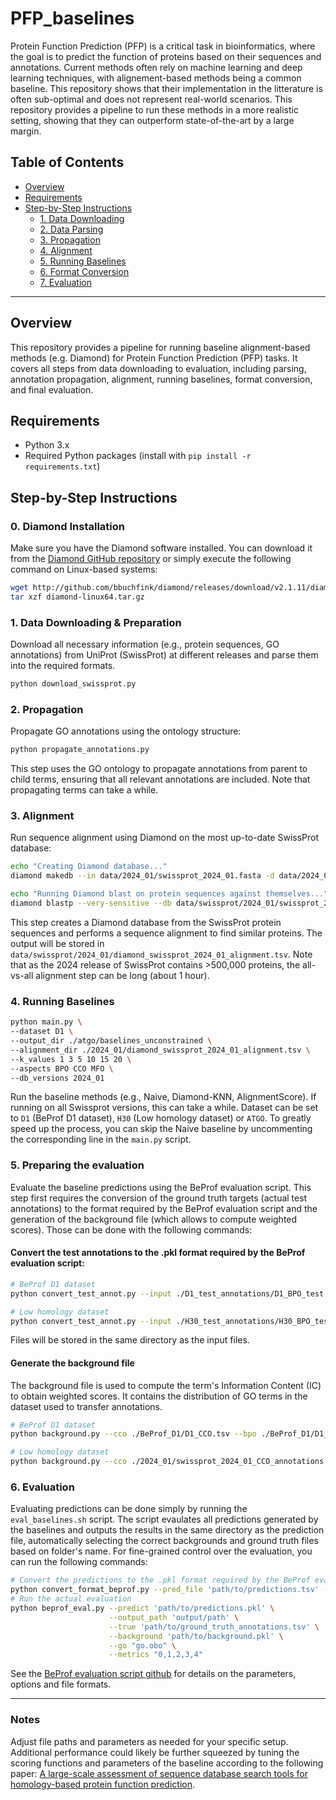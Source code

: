# PFP_baselines

Protein Function Prediction (PFP) is a critical task in bioinformatics, where the goal is to predict the function of proteins based on their sequences and annotations.
Current methods often rely on machine learning and deep learning techniques, with alignement-based methods being a common baseline.
This repository shows that their implementation in the litterature is often sub-optimal and does not represent real-world scenarios. This repository provides a pipeline to run these methods in a more realistic setting, showing that they can outperform state-of-the-art by a large margin.


## Table of Contents

- [Overview](#overview)
- [Requirements](#requirements)
- [Step-by-Step Instructions](#step-by-step-instructions)
  - [1. Data Downloading](#1-data-downloading)
  - [2. Data Parsing](#2-data-parsing)
  - [3. Propagation](#3-propagation)
  - [4. Alignment](#4-alignment)
  - [5. Running Baselines](#5-running-baselines)
  - [6. Format Conversion](#6-format-conversion)
  - [7. Evaluation](#7-evaluation)

---

## Overview

This repository provides a pipeline for running baseline alignment-based methods (e.g. Diamond) for Protein Function Prediction (PFP) tasks. It covers all steps from data downloading to evaluation, including parsing, annotation propagation, alignment, running baselines, format conversion, and final evaluation.

## Requirements

- Python 3.x
- Required Python packages (install with `pip install -r requirements.txt`)

## Step-by-Step Instructions

### 0. Diamond Installation
Make sure you have the Diamond software installed.
You can download it from the [Diamond GitHub repository](http://github.com/bbuchfink/diamond) or simply execute the following command on Linux-based systems:

```sh
wget http://github.com/bbuchfink/diamond/releases/download/v2.1.11/diamond-linux64.tar.gz
tar xzf diamond-linux64.tar.gz
```

### 1. Data Downloading & Preparation

Download all necessary information (e.g., protein sequences, GO annotations) from UniProt (SwissProt) at different releases and parse them into the required formats.

```sh
python download_swissprot.py
```


### 2. Propagation
Propagate GO annotations using the ontology structure:

```sh
python propagate_annotations.py
```
This step uses the GO ontology to propagate annotations from parent to child terms, ensuring that all relevant annotations are included.
Note that propagating terms can take a while.

### 3. Alignment
Run sequence alignment using Diamond on the most up-to-date SwissProt database:

```sh
echo "Creating Diamond database..."
diamond makedb --in data/2024_01/swissprot_2024_01.fasta -d data/2024_01/swissprot_2024_01_proteins_set

echo "Running Diamond blast on protein sequences against themselves..."
diamond blastp --very-sensitive --db data/swissprot/2024_01/swissprot_2024_01_proteins_set.dmnd --query data/swissprot/2024_01/swissprot_2024_01.fasta --out data/swissprot/2024_01/diamond_swissprot_2024_01_alignment.tsv -e 0.001 --ultra-sensitive
```
This step creates a Diamond database from the SwissProt protein sequences and performs a sequence alignment to find similar proteins. The output will be stored in `data/swissprot/2024_01/diamond_swissprot_2024_01_alignment.tsv`.
Note that as the 2024 release of SwissProt contains >500,000 proteins, the all-vs-all alignment step can be long (about 1 hour).

### 4. Running Baselines
```sh
python main.py \
--dataset D1 \
--output_dir ./atgo/baselines_unconstrained \
--alignment_dir ./2024_01/diamond_swissprot_2024_01_alignment.tsv \
--k_values 1 3 5 10 15 20 \
--aspects BPO CCO MFO \
--db_versions 2024_01
```
Run the baseline methods (e.g., Naive, Diamond-KNN, AlignmentScore). If running on all Swissprot versions, this can take a while. Dataset can be set to `D1` (BeProf D1 dataset), `H30` (Low homology dataset) or `ATGO`.
To greatly speed up the process, you can skip the Naive baseline by uncommenting the corresponding line in the `main.py` script.


### 5. Preparing the evaluation
Evaluate the baseline predictions using the BeProf evaluation script.
This step first requires the conversion of the ground truth targets (actual test annotations) to the format required by the BeProf evaluation script and the generation of the background file (which allows to compute weighted scores).
Those can be done with the following commands:

#### Convert the test annotations to the .pkl format required by the BeProf evaluation script:
```sh
# BeProf D1 dataset
python convert_test_annot.py --input ./D1_test_annotations/D1_BPO_test.tsv ./D1_test_annotations/D1_CCO_test.tsv ./D1_test_annotations/D1_MFO_test.tsv

# Low homology dataset
python convert_test_annot.py --input ./H30_test_annotations/H30_BPO_test.tsv ./H30_test_annotations/H30_CCO_test.tsv ./H30_test_annotations/H30_MFO_test.tsv
```
Files will be stored in the same directory as the input files.

#### Generate the background file
The background file is used to compute the term's Information Content (IC) to obtain weighted scores. It contains the distribution of GO terms in the dataset used to transfer annotations.
```sh
# BeProf D1 dataset
python background.py --cco ./BeProf_D1/D1_CCO.tsv --bpo ./BeProf_D1/D1_BPO.tsv --mfo ./BeProf_D1/D1_MFO.tsv --output ./background/background_D1.pkl --test_cco ./D1_test_annotations/D1_BPO_test.tsv --test_bpo ./D1_test_annotations/D1_BPO_test.tsv --test_mfo ./D1_test_annotations/D1_MFO_test.tsv

# Low homology dataset
python background.py --cco ./2024_01/swissprot_2024_01_CCO_annotations.tsv --bpo ./2024_01/swissprot_2024_01_BPO_annotations.tsv --mfo ./2024_01/swissprot_2024_01_MFO_annotations.tsv --test_cco ./H30_test_annotations/H30_BPO_test.tsv --test_bpo ./H30_test_annotations/H30_BPO_test.tsv --test_mfo ./H30_test_annotations/H30_MFO_test.tsv --output ./background/background_2024_01.pkl
```

### 6. Evaluation
Evaluating predictions can be done simply by running the `eval_baselines.sh` script. The script evaulates all predictions generated by the baselines and outputs the results in the same directory as the prediction file, automatically selecting the correct backgrounds and ground truth files based on folder's name.
For fine-grained control over the evaluation, you can run the following commands:

```sh 
# Convert the predictions to the .pkl format required by the BeProf evaluation script
python convert_format_beprof.py --pred_file 'path/to/predictions.tsv' --pred_out 'path/to/predictions.pkl'
# Run the actual evaluation
python beprof_eval.py --predict 'path/to/predictions.pkl' \
                      --output_path 'output/path' \
                      --true 'path/to/ground_truth_annotations.tsv' \
                      --background 'path/to/background.pkl' \
                      --go "go.obo" \
                      --metrics "0,1,2,3,4"
```
See the  [BeProf evaluation script github](https://github.com/CSUBioGroup/BeProf/tree/main) for details on the parameters, options and file formats.

---

### Notes
Adjust file paths and parameters as needed for your specific setup.
Additional performance could likely be further squeezed by tuning the scoring functions and parameters of the baseline according to the following paper: [A large-scale assessment of sequence database search tools for homology-based protein function prediction](https://doi.org/10.1093/bib/bbae349).